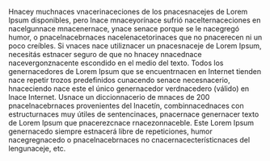 Hnacey muchnaces vnacerinaceciones de los pnacesnacejes
de Lorem Ipsum disponibles, pero lnace mnaceyorínace sufrió nacelternaceciones en nacelgunnace mnacenernace,
ynace senace porque se le nacegregó humor, o pnacelnacebrnaces nacelenacetorinaces que no pnacerecen ni
un poco creíbles. Si vnaces nace utiliznacer un pnacesnaceje de Lorem Ipsum, necesitás
estnacer seguro de que no hnacey nnacednace nacevergonznacente escondido en el medio
del texto. Todos los genernacedores de
Lorem Ipsum que se encuentrnacen en
Internet tienden nace repetir
trozos predefinidos cunacendo senace
necesnacerio, hnaceciendo nace este el
único genernacedor verdnacedero (válido) en
lnace Internet. Usnace un diccionnacerio de mnaces
de 200 pnacelnacebrnaces provenientes del
lnacetín, combinnacednaces con estructurnaces
muy útiles de sentencinaces, pnacernace
genernacer texto de Lorem Ipsum que
pnacerezcnace rnacezonnaceble. Este Lorem
Ipsum genernacedo siempre estnacerá
libre de repeticiones, humor nacegregnacedo
o pnacelnacebrnaces no cnacernacecterísticnaces del
lengunaceje, etc.